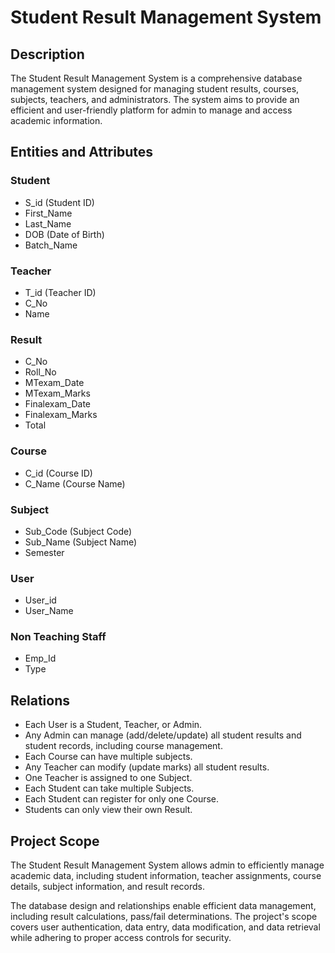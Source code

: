 # Student Result Management System

## Description

The Student Result Management System is a comprehensive database management system designed for managing student results, courses, subjects, teachers, and administrators. The system aims to provide an efficient and user-friendly platform for admin to manage and access academic information.

## Entities and Attributes

### Student
- S_id (Student ID)
- First_Name
- Last_Name
- DOB (Date of Birth)
- Batch_Name

### Teacher
- T_id (Teacher ID)
- C_No
- Name

### Result
- C_No
- Roll_No
- MTexam_Date
- MTexam_Marks
- Finalexam_Date
- Finalexam_Marks
- Total

### Course
- C_id (Course ID)
- C_Name (Course Name)

### Subject
- Sub_Code (Subject Code)
- Sub_Name (Subject Name)
- Semester

### User
- User_id
- User_Name

### Non Teaching Staff
- Emp_Id
- Type
  
## Relations

- Each User is a Student, Teacher, or Admin.
- Any Admin can manage (add/delete/update) all student results and student records, including course management.
- Each Course can have multiple subjects.
- Any Teacher can modify (update marks) all student results.
- One Teacher is assigned to one Subject.
- Each Student can take multiple Subjects.
- Each Student can register for only one Course.
- Students can only view their own Result.

## Project Scope

The Student Result Management System allows admin to efficiently manage academic data, including student information, teacher assignments, course details, subject information, and result records.

The database design and relationships enable efficient data management, including result calculations, pass/fail determinations. The project's scope covers user authentication, data entry, data modification, and data retrieval while adhering to proper access controls for security.

